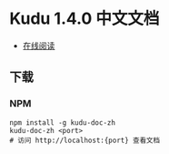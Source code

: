 # Kudu 1.4.0 中文文档

+   [在线阅读](https://kudu.apachecn.org)


## 下载

### NPM

```
npm install -g kudu-doc-zh
kudu-doc-zh <port>
# 访问 http://localhost:{port} 查看文档
```

